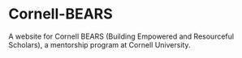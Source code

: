 Cornell-BEARS
=============

A website for Cornell BEARS (Building Empowered and Resourceful Scholars), a mentorship program at Cornell University.
